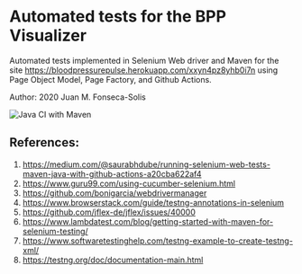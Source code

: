 # Automated tests for the BPP Visualizer
Automated tests implemented in Selenium Web driver and Maven for the site https://bloodpressurepulse.herokuapp.com/xxyn4pz8yhb0i7n using Page Object Model, Page Factory, and Github Actions. 

Author: 2020 Juan M. Fonseca-Solis

![Java CI with Maven](https://github.com/juanfonsecasolis/seleniumWebdriverExample/workflows/Java%20CI%20with%20Maven/badge.svg?branch=master)

## References:
1. https://medium.com/@saurabhdube/running-selenium-web-tests-maven-java-with-github-actions-a20cba622af4
2. https://www.guru99.com/using-cucumber-selenium.html
3. https://github.com/bonigarcia/webdrivermanager
4. https://www.browserstack.com/guide/testng-annotations-in-selenium
5. https://github.com/jflex-de/jflex/issues/40000
6. https://www.lambdatest.com/blog/getting-started-with-maven-for-selenium-testing/
7. https://www.softwaretestinghelp.com/testng-example-to-create-testng-xml/
8. https://testng.org/doc/documentation-main.html
